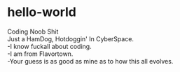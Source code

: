 # hello-world
Coding Noob Shit
<br>
Just a HamDog, Hotdoggin' In CyberSpace.<br>
  -I know fuckall about coding.<br>
  -I am from Flavortown.<br>
  -Your guess is as good as mine as to how this all evolves.<br>
